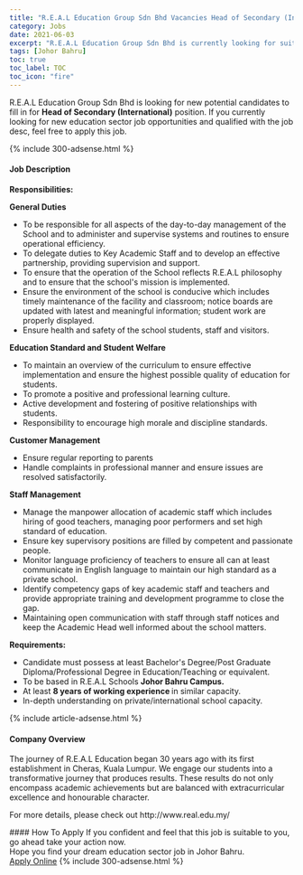 ```yaml
---
title: "R.E.A.L Education Group Sdn Bhd Vacancies Head of Secondary (International)" 
category: Jobs 
date: 2021-06-03 
excerpt: "R.E.A.L Education Group Sdn Bhd is currently looking for suitable person to fill in the Head of Secondary (International) which positioned at Johor Bahru" 
tags: [Johor Bahru] 
toc: true 
toc_label: TOC 
toc_icon: "fire" 
--- 
```


<p>R.E.A.L Education Group Sdn Bhd is looking for new potential candidates to fill in for <b>Head of Secondary (International)</b> position. If you currently looking for new education sector job opportunities and qualified with the job desc, feel free to apply this job.
</p>{% include 300-adsense.html %} 
<div><div><h4>Job Description</h4></div><div><div><span><div><p><strong>Responsibilities:</strong></p><p><strong>General Duties</strong></p><ul><li>To be responsible for all aspects of the day-to-day management of the School and to administer and supervise systems and routines to ensure operational efficiency.</li><li>To delegate duties to Key Academic Staff and to develop an effective partnership, providing supervision and support.</li><li>To ensure that the operation of the School reflects R.E.A.L philosophy and to ensure that the school's mission is implemented.</li><li>Ensure the environment of the school is conducive which includes timely maintenance of the facility and classroom; notice boards are updated with latest and meaningful information; student work are properly displayed.</li><li>Ensure health and safety of the school students, staff and visitors.</li></ul><p><strong>Education Standard and Student Welfare</strong></p><ul><li>To maintain an overview of the curriculum to ensure effective implementation and ensure the highest possible quality of education for students.</li><li>To promote a positive and professional learning culture.</li><li>Active development and fostering of positive relationships with students.</li><li>Responsibility to encourage high morale and discipline standards.</li></ul><p><strong>Customer Management</strong></p><ul><li>Ensure regular reporting to parents</li><li>Handle complaints in professional manner and ensure issues are resolved satisfactorily.</li></ul><p><strong>Staff Management</strong></p><ul><li>Manage the manpower allocation of academic staff which includes hiring of good teachers, managing poor performers and set high standard of education.</li><li>Ensure key supervisory positions are filled by competent and passionate people.</li><li>Monitor language proficiency of teachers to ensure all can at least communicate in English language to maintain our high standard as a private school.</li><li>Identify competency gaps of key academic staff and teachers and provide appropriate training and development programme to close the gap.</li><li>Maintaining open communication with staff through staff notices and keep the Academic Head well informed about the school matters.</li></ul><p><strong>Requirements:</strong></p><ul><li>Candidate must possess at least Bachelor's Degree/Post Graduate Diploma/Professional Degree in Education/Teaching or equivalent.</li><li>To be based in R.E.A.L Schools <strong>Johor Bahru Campus.</strong></li><li>At least <strong>8 years of working experience </strong>in similar capacity.</li><li>In-depth understanding on private/international school capacity.</li></ul></div></span></div></div></div> 
{% include article-adsense.html %} 
<div><div><h4>Company Overview</h4></div><div><div><span><div><p>The journey of R.E.A.L Education began 30 years ago with its first establishment in Cheras, Kuala Lumpur. We engage our students into a transformative journey that produces results. These results do not only encompass academic achievements but are balanced with extracurricular excellence and honourable character.</p><p>For more details, please check out http://www.real.edu.my/</p></div></span></div></div></div> 
#### How To Apply 
If you confident and feel that this job is suitable to you, go ahead take your action now. <br/> 
Hope you find your dream education sector job in Johor Bahru. <br/> 
<a href="https://www.jobstreet.com.my/en/job/head-of-secondary-international-4580872?jobId=jobstreet-my-job-4580872" class="btn btn--info" target="_blank" rel="nofollow noopenner">Apply Online</a> 
{% include 300-adsense.html %} 